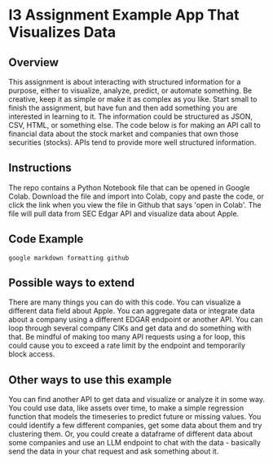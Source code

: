 # I3 Assignment Example App That Visualizes Data

## Overview
This assignment is about interacting with structured information for a purpose, either to visualize, analyze, predict, or automate something. Be creative, keep it as simple or make it as complex as you like. Start small to finish the assignment, but have fun and then add something you are interested in learning to it. The information could be structured as JSON, CSV, HTML, or something else. The code below is for making an API call to financial data about the stock market and companies that own those securities (stocks). APIs tend to provide more well structured information.

## Instructions
The repo contains a Python Notebook file that can be opened in Google Colab. Download the file and import into Colab, copy and paste the code, or click the link when you view the file in Github that says 'open in Colab'. The file will pull data from SEC Edgar API and visualize data about Apple. 

## Code Example

```google markdown formatting github```

## Possible ways to extend
There are many things you can do with this code. You can visualize a different data field about Apple. You can aggregate data or integrate data about a company using a different EDGAR endpoint or another API. You can loop through several company CIKs and get data and do something with that. Be mindful of making too many API requests using a for loop, this could cause you to exceed a rate limit by the endpoint and temporarily block access.

## Other ways to use this example
You can find another API to get data and visualize or analyze it in some way. You could use data, like assets over time, to make a simple regression function that models the timeseries to predict future or missing values. You could identify a few different companies, get some data about them and try clustering them. Or, you could create a dataframe of different data about some companies and use an LLM endpoint to chat with the data - basically send the data in your chat request and ask something about it.
